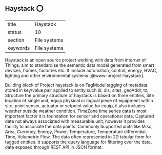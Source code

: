 ## Haystack :o:


|          |              |
| -------- | ------------ |
| title    | Haystack     | 
| status   | 10           |
| section  | File systems |
| keywords | File systems |



Haystack is an open source project working with data from internet of
Things, aim to standardise the semantic data model generated from
smart devices, homes, factories etc.  It include automation, control,
energy, HVAC, lighting and other environmental systems
 [@www-project-haystack].
     
Building block of Project haystack is on TagModel tagging of metadata
stored in key/value pair applied to entity such id, dis, sites,
geoAddr, tz. Structure the primary structure of haystack is based on
three entities, Site location of single unit, equip physical or
logical piece of equipment within site, point sensor, actuator or
setpoint value for equip, it also includes weather outside weather
condition. TimeZone time series data is most important factor it is
foundation for sensor and operational data. Captured data not always
associated with measurable unit, however it provides facility to
associate the data points.  Commonly Supported units like Misc, Area,
Currency, Energy, Power, Temperature, Temperature differential, Time,
Volumetric Flow. The data often represented in 2D tabular form for
tagged entities. It supports the query language for filtering over the
data, data exposed through REST API in JSON format.



